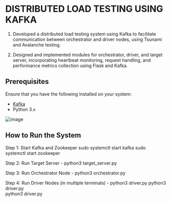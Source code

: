 # DISTRIBUTED LOAD TESTING USING KAFKA	
1) Developed a distributed load testing system using Kafka to facilitate communication between orchestrator and driver nodes, using Tsunami and Avalanche testing.

2) Designed and implemented modules for orchestrator, driver, and target server, incorporating heartbeat monitoring,  request handling, and performance metrics collection using Flask and Kafka.


## Prerequisites

Ensure that you have the following installed on your system:
- [Kafka](https://kafka.apache.org/downloads)
- Python 3.x

![image](https://github.com/user-attachments/assets/59e079f9-7b97-4e27-ae76-8f282bbe4abc)

## How to Run the System
Step 1: Start Kafka and Zookeeper
sudo systemctl start kafka
sudo systemctl start zookeeper

Step 2: Run Target Server - 
python3 target_server.py

Step 3: Run Orchestrator Node - 
python3 orchestrator.py

Step 4: Run Driver Nodes (in multiple terminals) - 
python3 driver.py
python3 driver.py  
python3 driver.py  

